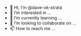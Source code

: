 - 👋 Hi, I’m @dave-ok-strata
- 👀 I’m interested in ...
- 🌱 I’m currently learning ...
- 💞️ I’m looking to collaborate on ...
- 📫 How to reach me ...

<!---
dave-ok-strata/dave-ok-strata is a ✨ special ✨ repository because its `README.md` (this file) appears on your GitHub profile.
You can click the Preview link to take a look at your changes.
--->
